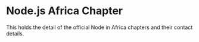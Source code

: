 # Node.js Africa Chapter

This holds the detail of the official Node in Africa chapters and their contact details.

